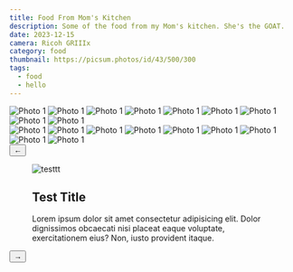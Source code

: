 ```yaml
---
title: Food From Mom's Kitchen
description: Some of the food from my Mom's kitchen. She's the GOAT.
date: 2023-12-15
camera: Ricoh GRIIIx
category: food
thumbnail: https://picsum.photos/id/43/500/300
tags:
  - food
  - hello
---
```

<div class="galleries">
  <div class="gallery gallery1">
    <img src="https://picsum.photos/id/5/400/300" alt="Photo 1" tabindex="0" title="This wefwefwe fwef wefw efwef wefw efwe fis the title of the image" data-description="I made the guacamole for this!" />
    <img src="https://picsum.photos/id/238/400/300" alt="Photo 1" tabindex="0" title="This is the title of the image" data-description="This is the description of the image" />
    <img src="https://picsum.photos/id/7/400/300" alt="Photo 1" tabindex="0" title="This is the title of the image" data-description="This is the description of the image" />
    <img src="https://picsum.photos/id/2/400/300" alt="Photo 1" tabindex="0" title="This is the title of the image" data-description="This is the description of the image" />
    <img src="https://picsum.photos/id/137/400/300" alt="Photo 1" tabindex="0" title="This is the title of the image" data-description="This is the description of the image" />
    <img src="https://picsum.photos/id/127/400/300" alt="Photo 1" tabindex="0" title="This is the title of the image" data-description="This is the description of the image" />
    <img src="https://picsum.photos/id/99/400/300" alt="Photo 1" tabindex="0" title="This is the title of the image" data-description="This is the description of the image" />
    <img src="https://picsum.photos/id/88/400/300" alt="Photo 1" tabindex="0" title="This is the title of the image" data-description="This is the description of the image" />
    <img src="https://picsum.photos/id/77/400/300" alt="Photo 1" tabindex="0" title="This is the title of the image" data-description="This is the description of the image" />
  </div>
  <div class="gallery gallery2">
    <img src="https://picsum.photos/id/78/400/300" alt="Photo 1" tabindex="0" title="This is the title of the image" data-description="This is the description of the image" />
    <img src="https://picsum.photos/id/79/400/300" alt="Photo 1" tabindex="0" title="This is the title of the image" data-description="This is the description of the image" />
    <img src="https://picsum.photos/id/71/400/300" alt="Photo 1" tabindex="0" title="This is the title of the image" data-description="This is the description of the image" />
    <img src="https://picsum.photos/id/72/400/300" alt="Photo 1" tabindex="0" title="This is the title of the image" data-description="This is the description of the image" />
    <img src="https://picsum.photos/id/73/400/300" alt="Photo 1" tabindex="0" title="This is the title of the image" data-description="This is the description of the image" />
    <img src="https://picsum.photos/id/74/400/300" alt="Photo 1" tabindex="0" title="This is the title of the image" data-description="This is the description of the image" />
    <img src="https://picsum.photos/id/75/400/300" alt="Photo 1" tabindex="0" title="This is the title of the image" data-description="This is the description of the image" />
    <img src="https://picsum.photos/id/76/400/300" alt="Photo 1" tabindex="0" title="This is the title of the image" data-description="This is the description of the image" />
    <img src="https://picsum.photos/id/57/400/300" alt="Photo 1" tabindex="0" title="This is the title of the image" data-description="This is the description of the image" />
  </div>
  <div class="modal">
    <div class="modalInner">
      <button aria-label="Previous Photo" class="prev">←</button>
      <figure>
        <img src="https://picsum.photos/id/59/400/300" alt="testtt" />
        <figcaption>
          <h2>Test Title</h2>
          <p>
            Lorem ipsum dolor sit amet consectetur adipisicing elit. Dolor dignissimos obcaecati nisi placeat eaque voluptate, exercitationem eius? Non, iusto provident itaque.
          </p>
        </figcaption>
      </figure>
      <button class="next" aria-label="Next Photo">→</button>
    </div>
  </div>
</div>